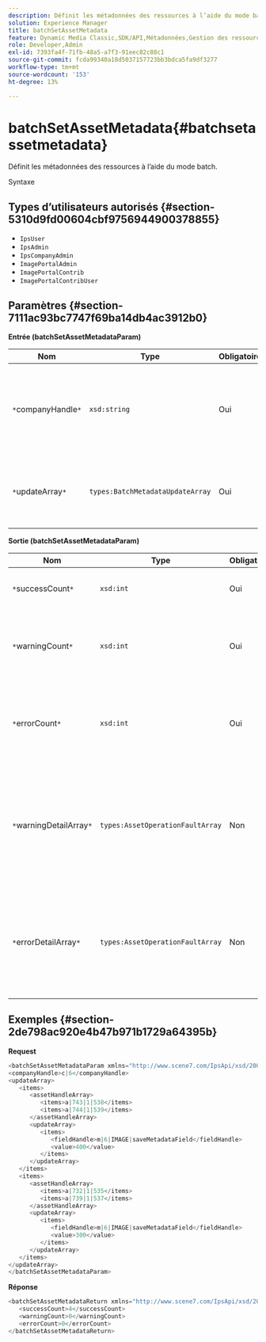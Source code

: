 ```yaml
---
description: Définit les métadonnées des ressources à l’aide du mode batch.
solution: Experience Manager
title: batchSetAssetMetadata
feature: Dynamic Media Classic,SDK/API,Métadonnées,Gestion des ressources
role: Developer,Admin
exl-id: 7393fa4f-71fb-48a5-a7f3-91eec82c88c1
source-git-commit: fcda99340a18d5037157723bb3bdca5fa9df3277
workflow-type: tm+mt
source-wordcount: '153'
ht-degree: 13%

---
```


# batchSetAssetMetadata{#batchsetassetmetadata}

Définit les métadonnées des ressources à l’aide du mode batch.

Syntaxe

## Types d’utilisateurs autorisés {#section-5310d9fd00604cbf9756944900378855}

* `IpsUser`
* `IpsAdmin`
* `IpsCompanyAdmin`
* `ImagePortalAdmin`
* `ImagePortalContrib`
* `ImagePortalContribUser`

## Paramètres {#section-7111ac93bc7747f69ba14db4ac3912b0}

**Entrée (batchSetAssetMetadataParam)**

| Nom | Type | Obligatoire | Description |
|---|---|---|---|
| `*`companyHandle`*` | `xsd:string` | Oui | Gestion de l’entreprise dont vous souhaitez définir les métadonnées dans une opération de lot. |
| `*`updateArray`*` | `types:BatchMetadataUpdateArray` | Oui | Tableau des mises à jour de métadonnées appliquées aux ressources. |

**Sortie (batchSetAssetMetadataParam)**

| Nom | Type | Obligatoire | Description |
|---|---|---|---|
| `*`successCount`*` | `xsd:int` | Oui | Nombre de métadonnées correctement définies. |
| `*`warningCount`*` | `xsd:int` | Oui | Nombre d’avertissements générés lorsque l’opération tentait de définir des métadonnées. |
| `*`errorCount`*` | `xsd:int` | Oui | Nombre d’erreurs générées lorsque l’opération tentait de définir des métadonnées. |
| `*`warningDetailArray`*` | `types:AssetOperationFaultArray` | Non | Tableau de détails associés aux ressources générant des avertissements lorsque l’opération tentait de définir des métadonnées par lot pour les ressources. |
| `*`errorDetailArray`*` | `types:AssetOperationFaultArray` | Non | Tableau de détails associés aux ressources qui génèrent des erreurs lorsque l’opération tentait de définir des métadonnées par lot pour les ressources. |

## Exemples {#section-2de798ac920e4b47b971b1729a64395b}

**Request**

```java
<batchSetAssetMetadataParam xmlns="http://www.scene7.com/IpsApi/xsd/2008-01-15">
<companyHandle>c|6</companyHandle>
<updateArray>
   <items>
      <assetHandleArray>
         <items>a|743|1|538</items>
         <items>a|744|1|539</items>
      </assetHandleArray>
      <updateArray>
         <items>
            <fieldHandle>m|6|IMAGE|saveMetadataField</fieldHandle>
            <value>400</value>
         </items>
      </updateArray>
   </items>
   <items>
      <assetHandleArray>
         <items>a|732|1|535</items>
         <items>a|739|1|537</items>
      </assetHandleArray>
      <updateArray>
         <items>
            <fieldHandle>m|6|IMAGE|saveMetadataField</fieldHandle>
            <value>300</value>
         </items>
      </updateArray>
   </items>
</updateArray>
</batchSetAssetMetadataParam>
```

**Réponse**

```java
<batchSetAssetMetadataReturn xmlns="http://www.scene7.com/IpsApi/xsd/2008-01-15">
   <successCount>4</successCount>
   <warningCount>0</warningCount>
   <errorCount>0</errorCount>
</batchSetAssetMetadataReturn>
```
